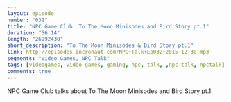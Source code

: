 ```yaml
---
layout: episode
number: "032"
title: "NPC Game Club: To The Moon Minisodes and Bird Story pt.1"
duration: "56:14"
length: "26992430"
short_description: "To The Moon Minisodes & Bird Story pt.1"
link: http://episodes.incronaut.com/NPC+Talk+Ep032+2015-12-30.mp3
segments: "Video Games, NPC Talk"
tags: [videogames, video games, gaming, npc, talk, ,npc talk, npctalk]
comments: true
---
```


NPC Game Club talks about To The Moon Minisodes and Bird Story pt.1.
